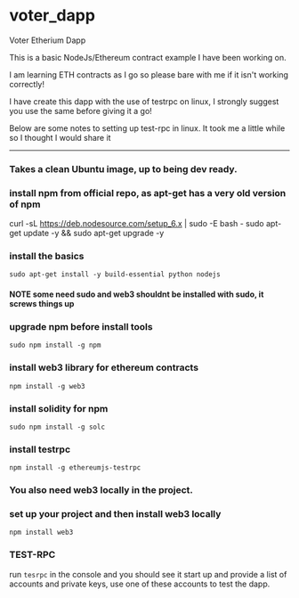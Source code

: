 # voter_dapp

Voter Etherium Dapp

This is a basic NodeJs/Ethereum contract example I have been working on.

I am learning ETH contracts as I go so please bare with me if it isn't working correctly!

I have create this dapp with the use of testrpc on linux, I strongly suggest you use the same before giving it a go!

Below are some notes to setting up test-rpc in linux. It took me a little while so I thought I would share it

*************************************************************

### Takes a clean Ubuntu image, up to being dev ready.
### install npm from official repo, as apt-get has a very old version of npm
curl -sL https://deb.nodesource.com/setup_6.x | sudo -E bash -
sudo apt-get update -y && sudo apt-get upgrade -y

### install the basics
`sudo apt-get install -y build-essential python nodejs`

#### NOTE some need sudo and web3 shouldnt be installed with sudo, it screws things up

### upgrade npm before install tools
`sudo npm install -g npm`

### install web3 library for ethereum contracts
`npm install -g web3`

### install solidity for npm
`sudo npm install -g solc`

### install testrpc
`npm install -g ethereumjs-testrpc`

### You also need web3 locally in the project.

### set up your project and then install web3 locally
`npm install web3`

### TEST-RPC

run `tesrpc` in the console and you should see it start up and provide a list of accounts and private keys, use one of these accounts to test the dapp.



